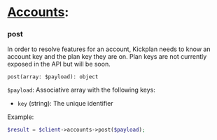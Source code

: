 # [Accounts](https://github.com/kickplan/sdk-typescript/blob/main/src/resources/Accounts.php):

### post
In order to resolve features for an account, Kickplan needs to know an account key and the plan key they are on. Plan keys are not currently exposed in the API but will be soon.

`post(array: $payload): object`

`$payload`: Associative array with the following keys:
 - `key` (string): The unique identifier

Example:
```php
$result = $client->accounts->post($payload);
```
